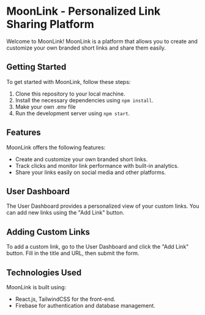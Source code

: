 # MoonLink - Personalized Link Sharing Platform

Welcome to MoonLink! MoonLink is a platform that allows you to create and customize your own branded short links and share them easily.

## Getting Started

To get started with MoonLink, follow these steps:

1. Clone this repository to your local machine.
2. Install the necessary dependencies using `npm install`.
3. Make your own .env file
4. Run the development server using `npm start`.

## Features

MoonLink offers the following features:

- Create and customize your own branded short links.
- Track clicks and monitor link performance with built-in analytics.
- Share your links easily on social media and other platforms.

## User Dashboard

The User Dashboard provides a personalized view of your custom links. You can add new links using the "Add Link" button.

## Adding Custom Links

To add a custom link, go to the User Dashboard and click the "Add Link" button. Fill in the title and URL, then submit the form.

## Technologies Used

MoonLink is built using:

- React.js, TailwindCSS for the front-end.
- Firebase for authentication and database management.
